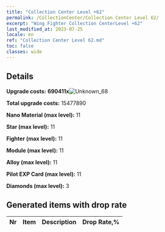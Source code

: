 ```yaml
---
title: "Collection Center Level +62"
permalink: /CollectionCenter/Collection Center Level 62/
excerpt: "Wing Fighter Collection CenterLevel +62"
last_modified_at: 2023-07-25
locale: en
ref: "Collection Center Level 62.md"
toc: false
classes: wide
---
```



## Details

 **Upgrade costs:** **690411x**![Unknown_68](/images/item/bh_img25_p.png)

 **Total upgrade costs:** 15477890

 **Nano Material (max level):** 11

 **Star (max level):** 11

 **Fighter (max level):** 11

 **Module (max level):** 11

 **Alloy (max level):** 11

 **Pilot EXP Card (max level):** 11

 **Diamonds (max level):** 3

## Generated items with drop rate

  |  Nr |     Item   |    Description   |  Drop Rate,% |
  |:----|:----------:|:-----------------|:-------------|

